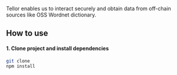Tellor enables us to interact securely and obtain data from off-chain sources like OSS Wordnet dictionary.

## How to use
#### 1. Clone project and install dependencies

```bash
git clone 
npm install
```

